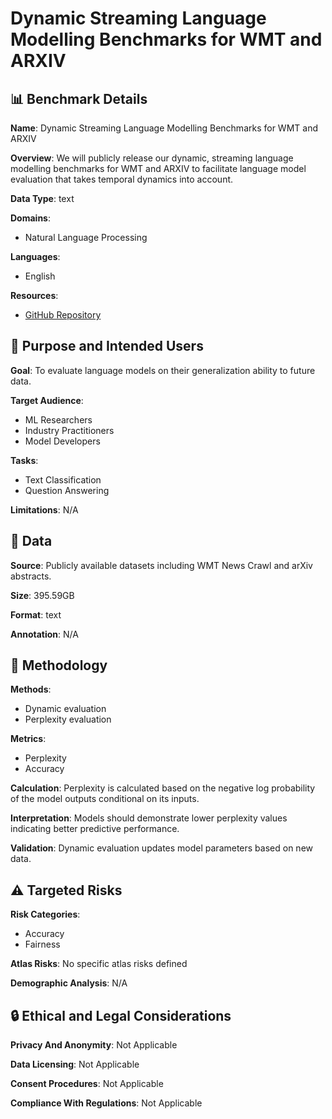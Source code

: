 # Dynamic Streaming Language Modelling Benchmarks for WMT and ARXIV

## 📊 Benchmark Details

**Name**: Dynamic Streaming Language Modelling Benchmarks for WMT and ARXIV

**Overview**: We will publicly release our dynamic, streaming language modelling benchmarks for WMT and ARXIV to facilitate language model evaluation that takes temporal dynamics into account.

**Data Type**: text

**Domains**:
- Natural Language Processing

**Languages**:
- English

**Resources**:
- [GitHub Repository](https://github.com/deepmind/deepmind-research/tree/master/pitfalls_static_language_models)

## 🎯 Purpose and Intended Users

**Goal**: To evaluate language models on their generalization ability to future data.

**Target Audience**:
- ML Researchers
- Industry Practitioners
- Model Developers

**Tasks**:
- Text Classification
- Question Answering

**Limitations**: N/A

## 💾 Data

**Source**: Publicly available datasets including WMT News Crawl and arXiv abstracts.

**Size**: 395.59GB

**Format**: text

**Annotation**: N/A

## 🔬 Methodology

**Methods**:
- Dynamic evaluation
- Perplexity evaluation

**Metrics**:
- Perplexity
- Accuracy

**Calculation**: Perplexity is calculated based on the negative log probability of the model outputs conditional on its inputs.

**Interpretation**: Models should demonstrate lower perplexity values indicating better predictive performance.

**Validation**: Dynamic evaluation updates model parameters based on new data.

## ⚠️ Targeted Risks

**Risk Categories**:
- Accuracy
- Fairness

**Atlas Risks**:
No specific atlas risks defined

**Demographic Analysis**: N/A

## 🔒 Ethical and Legal Considerations

**Privacy And Anonymity**: Not Applicable

**Data Licensing**: Not Applicable

**Consent Procedures**: Not Applicable

**Compliance With Regulations**: Not Applicable
